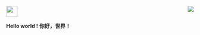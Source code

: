 <img align="right" src="https://github-readme-stats.vercel.app/api?username=Mulyq&show_icons=true&icon_color=ffdd00&title_color=9999ff&line_height=32&hide_border=true&hide_title=false">

<img src="https://github.com/Mulyq/private/blob/main/pictures/hello world.jpg" width="30px">

**Hello world !**
**你好，世界！**

